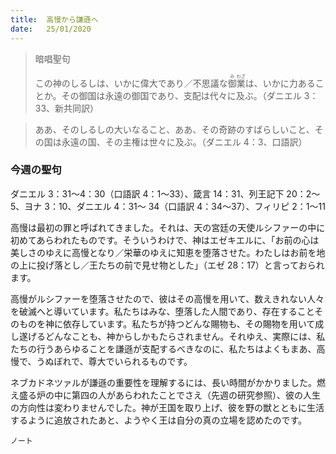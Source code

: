 ```yaml
---
title:  高慢から謙遜へ
date:   25/01/2020
---
```


> <p>暗唱聖句</p>
> この神のしるしは、いかに偉大であり／不思議な<ruby>御<rt>み</rt>業<rt>わざ</rt></ruby>は、いかに力あることか。その御国は永遠の御国であり、支配は代々に及ぶ。（ダニエル 3：33、新共同訳）

> <p></p>
> ああ、そのしるしの大いなること、ああ、その奇跡のすばらしいこと、その国は永遠の国、その主権は世々に及ぶ。（ダニエル 4：3、口語訳）

### 今週の聖句
ダニエル 3：31～4：30（口語訳 4：1～33）、箴言 14：31、列王記下 20：2～5、ヨナ 3：10、ダニエル 4：31～ 34（口語訳 4：34～37）、フィリピ 2：1～11

高慢は最初の罪と呼ばれてきました。それは、天の宮廷の天使ルシファーの中に初めてあらわれたものです。そういうわけで、神はエゼキエルに、「お前の心は美しさのゆえに高慢となり／栄華のゆえに知恵を堕落させた。わたしはお前を地の上に投げ落とし／王たちの前で見せ物とした」（エゼ 28：17）と言っておられます。

高慢がルシファーを堕落させたので、彼はその高慢を用いて、数えきれない人々を破滅へと導いています。私たちはみな、堕落した人間であり、存在することそのものを神に依存しています。私たちが持つどんな賜物も、その賜物を用いて成し遂げるどんなことも、神からしかもたらされません。それゆえ、実際には、私たちの行うあらゆることを謙遜が支配するべきなのに、私たちはよくもまあ、高慢で、うぬぼれで、尊大でいられるものです。

ネブカドネツァルが謙遜の重要性を理解するには、長い時間がかかりました。燃え盛る炉の中に第四の人があらわれたことでさえ（先週の研究参照）、彼の人生の方向性は変わりませんでした。神が王国を取り上げ、彼を野の獣とともに生活するように追放されたあと、ようやく王は自分の真の立場を認めたのです。

`ノート`